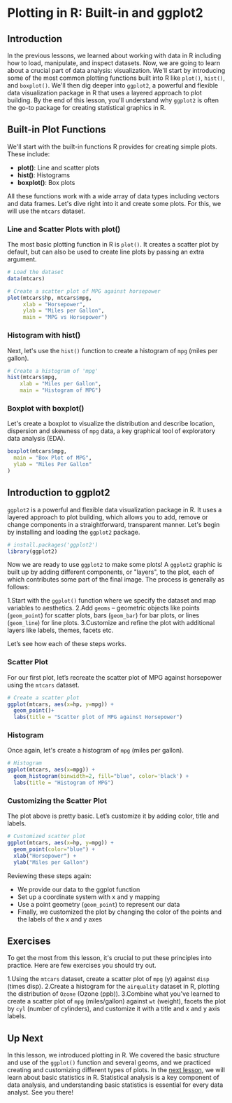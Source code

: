 # Plotting in R: Built-in and ggplot2

## Introduction

In the previous lessons, we learned about working with data in R including how to load, manipulate, and inspect datasets. Now, we are going to learn about a crucial part of data analysis: visualization. We'll start by introducing some of the most common plotting functions built into R like `plot()`, `hist()`, and `boxplot()`. We'll then dig deeper into `ggplot2`, a powerful and flexible data visualization package in R that uses a layered approach to plot building. By the end of this lesson, you'll understand why `ggplot2` is often the go-to package for creating statistical graphics in R. 

## Built-in Plot Functions

We'll start with the built-in functions R provides for creating simple plots. These include:

- **plot()**: Line and scatter plots
- **hist()**: Histograms
- **boxplot()**: Box plots

All these functions work with a wide array of data types including vectors and data frames. Let's dive right into it and create some plots. For this, we will use the `mtcars` dataset.

### Line and Scatter Plots with plot()

The most basic plotting function in R is `plot()`. It creates a scatter plot by default, but can also be used to create line plots by passing an extra argument.

``` r
# Load the dataset
data(mtcars)

# Create a scatter plot of MPG against horsepower
plot(mtcars$hp, mtcars$mpg,
     xlab = "Horsepower",
     ylab = "Miles per Gallon",
     main = "MPG vs Horsepower")
```

### Histogram with hist()

Next, let's use the `hist()` function to create a histogram of `mpg` (miles per gallon).

``` r
# Create a histogram of 'mpg'
hist(mtcars$mpg,
    xlab = "Miles per Gallon",
    main = "Histogram of MPG")
```

### Boxplot with boxplot()

Let's create a boxplot to visualize the distribution and describe location, dispersion and skewness of `mpg` data, a key graphical tool of exploratory data analysis (EDA).

```r
boxplot(mtcars$mpg,
  main = "Box Plot of MPG",
  ylab = "Miles Per Gallon"
)
```

## Introduction to ggplot2

`ggplot2` is a powerful and flexible data visualization package in R. It uses a layered approach to plot building, which allows you to add, remove or change components in a straightforward, transparent manner.
Let's begin by installing and loading the `ggplot2` package.

``` r
# install.packages('ggplot2')
library(ggplot2)
```

Now we are ready to use `ggplot2` to make some plots! A `ggplot2` graphic is built up by adding different components, or "layers", to the plot, each of which contributes some part of the final image. The process is generally as follows:

1.Start with the `ggplot()` function where we specify the dataset and map variables to aesthetics.
2.Add `geoms` – geometric objects like points (`geom_point`) for scatter plots, bars (`geom_bar`) for bar plots, or lines (`geom_line`) for line plots.
3.Customize and refine the plot with additional layers like labels, themes, facets etc.

Let’s see how each of these steps works.

### Scatter Plot

For our first plot, let’s recreate the scatter plot of MPG against horsepower using the `mtcars` dataset.

``` r
# Create a scatter plot
ggplot(mtcars, aes(x=hp, y=mpg)) +
  geom_point()+
  labs(title = "Scatter plot of MPG against Horsepower")
```

### Histogram

Once again, let's create a histogram of `mpg` (miles per gallon).

``` r
# Histogram
ggplot(mtcars, aes(x=mpg)) +
  geom_histogram(binwidth=2, fill="blue", color='black') +
  labs(title = "Histogram of MPG")
```

### Customizing the Scatter Plot

The plot above is pretty basic. Let’s customize it by adding color, title and labels.

``` r
# Customized scatter plot
ggplot(mtcars, aes(x=hp, y=mpg)) +
  geom_point(color="blue") +
  xlab("Horsepower") +
  ylab("Miles per Gallon")
```

Reviewing these steps again:

- We provide our data to the ggplot function
- Set up a coordinate system with x and y mapping
- Use a point geometry (`geom_point`) to represent our data
- Finally, we customized the plot by changing the color of the points and the labels of the x and y axes

## Exercises

To get the most from this lesson, it's crucial to put these principles into practice. Here are few exercises you should try out.

1.Using the `mtcars` dataset, create a scatter plot of `mpg` (y) against `disp` (times disp).
2.Create a histogram for the `airquality` dataset in R, plotting the distribution of `Ozone` (Ozone (ppb)).
3.Combine what you've learned to create a scatter plot of `mpg` (miles/gallon) against `wt` (weight), facets the plot by `cyl` (number of cylinders), and customize it with a title and x and y axis labels.

## Up Next

In this lesson, we introduced plotting in R. We covered the basic structure and use of the `ggplot()` function and several geoms, and we practiced creating and customizing different types of plots.
In the [next lesson](../6-Basic-Statistics-in-R), we will learn about basic statistics in R. Statistical analysis is a key component of data analysis, and understanding basic statistics is essential for every data analyst. See you there!